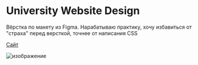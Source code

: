 # University Website Design

Вёрстка по макету из Figma. Нарабатываю практику, хочу избавиться от "страха" перед версткой, точнее от написания CSS 
 
[Сайт](https://andrew28092002.github.io/University-Website-Design/)


![изображение](https://user-images.githubusercontent.com/98597980/221857522-ef640fc6-5fe6-4709-8e6d-3a103fc7524c.png)
